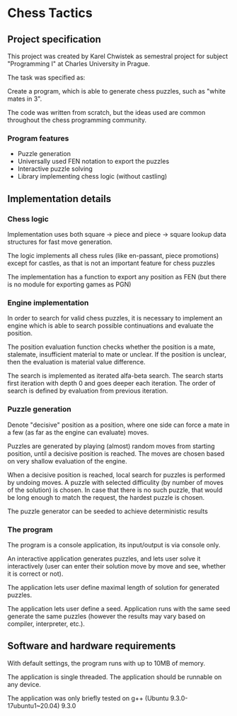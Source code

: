 # Chess Tactics

## Project specification

This project was created by Karel Chwistek as semestral project for subject "Programming I" at Charles University in Prague.

The task was specified as:

Create a program, which is able to generate chess puzzles, such as "white mates in 3".

The code was written from scratch, but the ideas used are common throughout the chess programming community.

### Program features

 - Puzzle generation
 - Universally used FEN notation to export the puzzles
 - Interactive puzzle solving
 - Library implementing chess logic (without castling)

## Implementation details

### Chess logic

Implementation uses both square -> piece and piece -> square lookup data structures for fast move generation.

The logic implements all chess rules (like en-passant, piece promotions) except for castles, as that is not an important feature for chess puzzles

The implementation has a function to export any position as FEN (but there is no module for exporting games as PGN)

### Engine implementation

In order to search for valid chess puzzles, it is necessary to implement an engine which is able to search possible continuations and evaluate the position.

The position evaluation function checks whether the position is a mate, stalemate, insufficient material to mate or unclear. If the position is unclear, then the evaluation is material value difference.

The search is implemented as iterated alfa-beta search. The search starts first iteration with depth 0 and goes deeper each iteration. The order of search is defined by evaluation from previous iteration.

### Puzzle generation

Denote "decisive" position as a position, where one side can force a mate in a few (as far as the engine can evaluate) moves.

Puzzles are generated by playing (almost) random moves from starting position, until a decisive position is reached. The moves are chosen based on very shallow evaluation of the engine.

When a decisive position is reached, local search for puzzles is performed by undoing moves. A puzzle with selected difficulity (by number of moves of the solution) is chosen. In case that there is no such puzzle, that would be long enough to match the request, the hardest puzzle is chosen.

The puzzle generator can be seeded to achieve deterministic results

### The program

The program is a console application, its input/output is via console only.

An interactive application generates puzzles, and lets user solve it interactively (user can enter their solution move by move and see, whether it is correct or not).

The application lets user define maximal length of solution for generated puzzles.

The application lets user define a seed. Application runs with the same seed generate the same puzzles (however the results may vary based on compiler, interpreter, etc.).

## Software and hardware requirements

With default settings, the program runs with up to 10MB of memory.

The application is single threaded. The application should be runnable on any device.

The application was only briefly tested on g++ (Ubuntu 9.3.0-17ubuntu1~20.04) 9.3.0